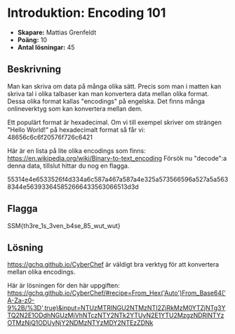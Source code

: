 # Introduktion: Encoding 101

- **Skapare:** Mattias Grenfeldt
- **Poäng:** 10
- **Antal lösningar:** 45

## Beskrivning

Man kan skriva om data på många olika sätt. Precis som man i matten kan skriva tal i olika talbaser kan man konvertera data mellan olika format. Dessa olika format kallas "encodings" på engelska. Det finns många onlineverktyg som kan konvertera mellan dem.

Ett populärt format är hexadecimal. Om vi till exempel skriver om strängen "Hello World!" på hexadecimalt format så får vi: 48656c6c6f20576f726c6421

Här är en lista på lite olika encodings som finns: https://en.wikipedia.org/wiki/Binary-to-text_encoding
Försök nu "decode":a denna data, tillslut hittar du nog en flagga.

55314e4e6533526f4d334a6c587a467a587a4e325a573566596a527a5a5638344e563933645852666433563066513d3d

## Flagga
SSM{th3re_1s_3ven_b4se_85_wut_wut}

## Lösning

https://gchq.github.io/CyberChef är väldigt bra verktyg för att konvertera mellan olika encodings.

Här är lösningen för den här uppgiften: https://gchq.github.io/CyberChef/#recipe=From_Hex('Auto')From_Base64('A-Za-z0-9%2B/%3D',true)&input=NTUzMTRlNGU2NTMzNTI2ZjRkMzM0YTZjNTg3YTQ2N2E1ODdhNGUzMjVhNTczNTY2NTk2YTUyN2E1YTU2MzgzNDRlNTYzOTMzNjQ1ODUyNjY2NDMzNTYzMDY2NTEzZDNk
